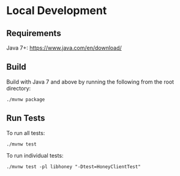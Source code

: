 # Local Development

## Requirements

Java 7+: https://www.java.com/en/download/

## Build

Build with Java 7 and above by running the following from the root directory:

```shell
./mvnw package
```

## Run Tests

To run all tests:

```shell
./mvnw test
```

To run individual tests:

```shell
./mvnw test -pl libhoney "-Dtest=HoneyClientTest"
```
